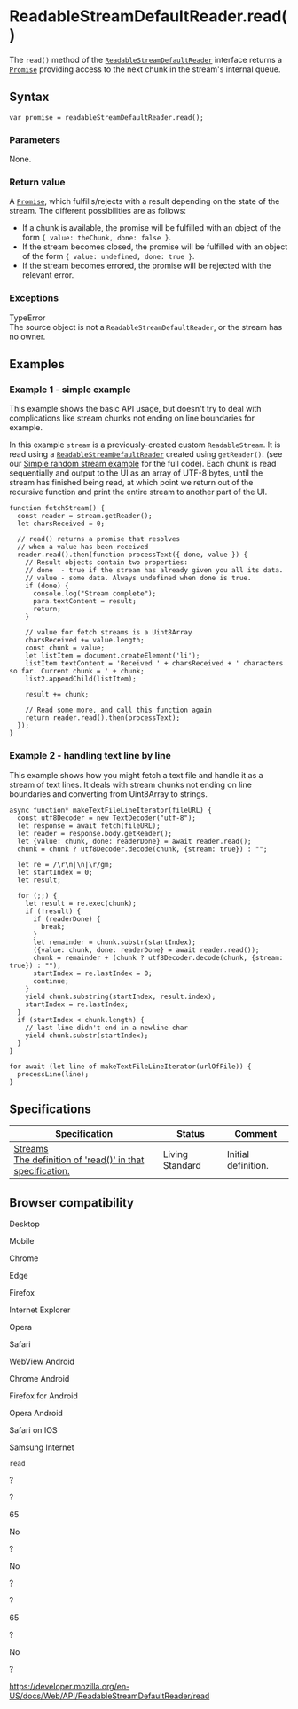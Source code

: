 # ReadableStreamDefaultReader.read()

The `read()` method of the [`ReadableStreamDefaultReader`](../readablestreamdefaultreader) interface returns a [`Promise`](https://developer.mozilla.org/en-US/docs/Web/JavaScript/Reference/Global_Objects/Promise) providing access to the next chunk in the stream's internal queue.

## Syntax

    var promise = readableStreamDefaultReader.read();

### Parameters

None.

### Return value

A [`Promise`](https://developer.mozilla.org/en-US/docs/Web/JavaScript/Reference/Global_Objects/Promise), which fulfills/rejects with a result depending on the state of the stream. The different possibilities are as follows:

- If a chunk is available, the promise will be fulfilled with an object of the form `{ value: theChunk, done: false }`.
- If the stream becomes closed, the promise will be fulfilled with an object of the form `{ value: undefined, done: true }`.
- If the stream becomes errored, the promise will be rejected with the relevant error.

### Exceptions

TypeError  
The source object is not a `ReadableStreamDefaultReader`, or the stream has no owner.

## Examples

### Example 1 - simple example

This example shows the basic API usage, but doesn't try to deal with complications like stream chunks not ending on line boundaries for example.

In this example `stream` is a previously-created custom `ReadableStream`. It is read using a [`ReadableStreamDefaultReader`](../readablestreamdefaultreader) created using `getReader()`. (see our [Simple random stream example](https://mdn.github.io/dom-examples/streams/simple-random-stream/) for the full code). Each chunk is read sequentially and output to the UI as an array of UTF-8 bytes, until the stream has finished being read, at which point we return out of the recursive function and print the entire stream to another part of the UI.

    function fetchStream() {
      const reader = stream.getReader();
      let charsReceived = 0;

      // read() returns a promise that resolves
      // when a value has been received
      reader.read().then(function processText({ done, value }) {
        // Result objects contain two properties:
        // done  - true if the stream has already given you all its data.
        // value - some data. Always undefined when done is true.
        if (done) {
          console.log("Stream complete");
          para.textContent = result;
          return;
        }

        // value for fetch streams is a Uint8Array
        charsReceived += value.length;
        const chunk = value;
        let listItem = document.createElement('li');
        listItem.textContent = 'Received ' + charsReceived + ' characters so far. Current chunk = ' + chunk;
        list2.appendChild(listItem);

        result += chunk;

        // Read some more, and call this function again
        return reader.read().then(processText);
      });
    }

### Example 2 - handling text line by line

This example shows how you might fetch a text file and handle it as a stream of text lines. It deals with stream chunks not ending on line boundaries and converting from Uint8Array to strings.

    async function* makeTextFileLineIterator(fileURL) {
      const utf8Decoder = new TextDecoder("utf-8");
      let response = await fetch(fileURL);
      let reader = response.body.getReader();
      let {value: chunk, done: readerDone} = await reader.read();
      chunk = chunk ? utf8Decoder.decode(chunk, {stream: true}) : "";

      let re = /\r\n|\n|\r/gm;
      let startIndex = 0;
      let result;

      for (;;) {
        let result = re.exec(chunk);
        if (!result) {
          if (readerDone) {
            break;
          }
          let remainder = chunk.substr(startIndex);
          ({value: chunk, done: readerDone} = await reader.read());
          chunk = remainder + (chunk ? utf8Decoder.decode(chunk, {stream: true}) : "");
          startIndex = re.lastIndex = 0;
          continue;
        }
        yield chunk.substring(startIndex, result.index);
        startIndex = re.lastIndex;
      }
      if (startIndex < chunk.length) {
        // last line didn't end in a newline char
        yield chunk.substr(startIndex);
      }
    }

    for await (let line of makeTextFileLineIterator(urlOfFile)) {
      processLine(line);
    }

## Specifications

<table><thead><tr class="header"><th>Specification</th><th>Status</th><th>Comment</th></tr></thead><tbody><tr class="odd"><td><a href="https://streams.spec.whatwg.org/#default-reader-read">Streams<br />
<span class="small">The definition of 'read()' in that specification.</span></a></td><td><span class="spec-living">Living Standard</span></td><td>Initial definition.</td></tr></tbody></table>

## Browser compatibility

Desktop

Mobile

Chrome

Edge

Firefox

Internet Explorer

Opera

Safari

WebView Android

Chrome Android

Firefox for Android

Opera Android

Safari on IOS

Samsung Internet

`read`

?

?

65

No

?

No

?

?

65

?

No

?

<a href="https://developer.mozilla.org/en-US/docs/Web/API/ReadableStreamDefaultReader/read" class="_attribution-link">https://developer.mozilla.org/en-US/docs/Web/API/ReadableStreamDefaultReader/read</a>
